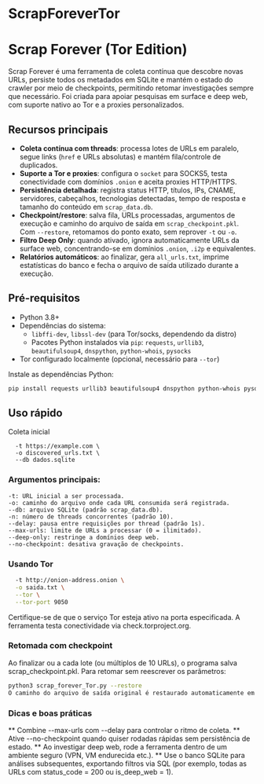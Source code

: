 # ScrapForeverTor
# Scrap Forever (Tor Edition)

Scrap Forever é uma ferramenta de coleta contínua que descobre novas URLs, persiste todos os metadados em SQLite e mantém o estado do crawler por meio de checkpoints, permitindo retomar investigações sempre que necessário. Foi criada para apoiar pesquisas em surface e deep web, com suporte nativo ao Tor e a proxies personalizados.

## Recursos principais

- **Coleta contínua com threads**: processa lotes de URLs em paralelo, segue links (`href` e URLs absolutas) e mantém fila/controle de duplicados.
- **Suporte a Tor e proxies**: configura o `socket` para SOCKS5, testa conectividade com domínios `.onion` e aceita proxies HTTP/HTTPS.
- **Persistência detalhada**: registra status HTTP, títulos, IPs, CNAME, servidores, cabeçalhos, tecnologias detectadas, tempo de resposta e tamanho do conteúdo em `scrap_data.db`.
- **Checkpoint/restore**: salva fila, URLs processadas, argumentos de execução e caminho do arquivo de saída em `scrap_checkpoint.pkl`. Com `--restore`, retomamos do ponto exato, sem reprover `-t` ou `-o`.
- **Filtro Deep Only**: quando ativado, ignora automaticamente URLs da surface web, concentrando-se em domínios `.onion`, `.i2p` e equivalentes.
- **Relatórios automáticos**: ao finalizar, gera `all_urls.txt`, imprime estatísticas do banco e fecha o arquivo de saída utilizado durante a execução.

## Pré-requisitos

- Python 3.8+
- Dependências do sistema:
  - `libffi-dev`, `libssl-dev` (para Tor/socks, dependendo da distro)
  - Pacotes Python instalados via `pip`: `requests`, `urllib3`, `beautifulsoup4`, `dnspython`, `python-whois`, `pysocks`
- Tor configurado localmente (opcional, necessário para `--tor`)

Instale as dependências Python:

```bash
pip install requests urllib3 beautifulsoup4 dnspython python-whois pysocks
```
## Uso rápido
Coleta inicial
```python3 scrap_forever_Tor.py \
  -t https://example.com \
  -o discovered_urls.txt \
  --db dados.sqlite
  ```
### Argumentos principais:
```
-t: URL inicial a ser processada.
-o: caminho do arquivo onde cada URL consumida será registrada.
--db: arquivo SQLite (padrão scrap_data.db).
-n: número de threads concorrentes (padrão 10).
--delay: pausa entre requisições por thread (padrão 1s).
--max-urls: limite de URLs a processar (0 = ilimitado).
--deep-only: restringe a domínios deep web.
--no-checkpoint: desativa gravação de checkpoints.
```

### Usando Tor
```bash python3 scrap_forever_Tor.py \
  -t http://onion-address.onion \
  -o saida.txt \
  --tor \
  --tor-port 9050
  ```
  
Certifique-se de que o serviço Tor esteja ativo na porta especificada. A ferramenta testa conectividade via check.torproject.org.

### Retomada com checkpoint
Ao finalizar ou a cada lote (ou múltiplos de 10 URLs), o programa salva scrap_checkpoint.pkl. Para retomar sem reescrever os parâmetros:

``` bash 
python3 scrap_forever_Tor.py --restore
O caminho do arquivo de saída original é restaurado automaticamente em modo append. Caso deseje sobrescrever, forneça um novo -o.
```
### Dicas e boas práticas
** Combine --max-urls com --delay para controlar o ritmo de coleta.
** Ative --no-checkpoint quando quiser rodadas rápidas sem persistência de estado.
** Ao investigar deep web, rode a ferramenta dentro de um ambiente seguro (VPN, VM endurecida etc.).
** Use o banco SQLite para análises subsequentes, exportando filtros via SQL (por exemplo, todas as URLs com status_code = 200 ou is_deep_web = 1).
